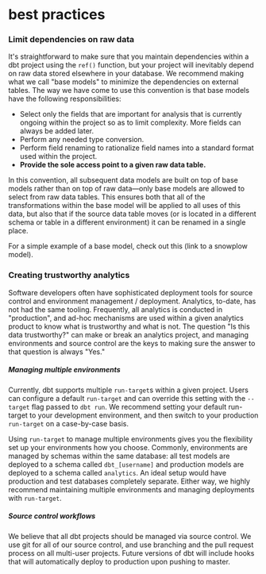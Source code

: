 # best practices #

### Limit dependencies on raw data ###

It's straightforward to make sure that you maintain dependencies within a dbt project using the `ref()` function, but your project will inevitably depend on raw data stored elsewhere in your database. We recommend making what we call "base models" to minimize the dependencies on external tables. The way we have come to use this convention is that base models have the following responsibilities:

- Select only the fields that are important for analysis that is currently ongoing within the project so as to limit complexity. More fields can always be added later.
- Perform any needed type conversion.
- Perform field renaming to rationalize field names into a standard format used within the project.
- **Provide the sole access point to a given raw data table.**

In this convention, all subsequent data models are built on top of base models rather than on top of raw data—only base models are allowed to select from raw data tables. This ensures both that all of the transformations within the base model will be applied to all uses of this data, but also that if the source data table moves (or is located in a different schema or table in a different environment) it can be renamed in a single place.

For a simple example of a base model, check out this (link to a snowplow model).

### Creating trustworthy analytics ###

Software developers often have sophisticated deployment tools for source control and environment management / deployment. Analytics, to-date, has not had the same tooling. Frequently, all analytics is conducted in "production", and ad-hoc mechanisms are used within a given analytics product to know what is trustworthy and what is not. The question "Is this data trustworthy?" can make or break an analytics project, and managing environments and source control are the keys to making sure the answer to that question is always "Yes."

##### Managing multiple environments #####

Currently, dbt supports multiple `run-target`s within a given project. Users can configure a default `run-target` and can override this setting with the `--target` flag passed to `dbt run`. We recommend setting your default run-target to your development environment, and then switch to your production `run-target` on a case-by-case basis.

Using `run-target` to manage multiple environments gives you the flexibility set up your environments how you choose. Commonly, environments are managed by schemas within the same database: all test models are deployed to a schema called `dbt_[username]` and production models are deployed to a schema called `analytics`. An ideal setup would have production and test databases completely separate. Either way, we highly recommend maintaining multiple environments and managing deployments with `run-target`.

##### Source control workflows #####

We believe that all dbt projects should be managed via source control. We use git for all of our source control, and use branching and the pull request process on all multi-user projects. Future versions of dbt will include hooks that will automatically deploy to production upon pushing to master.
